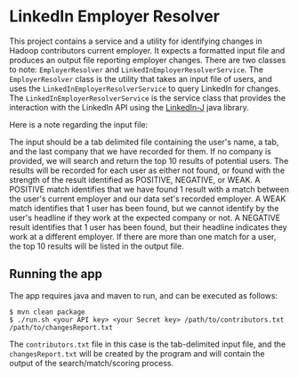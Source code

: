 # LinkedIn Employer Resolver

This project contains a service and a utility for identifying changes in Hadoop contributors current employer.  It expects a formatted input file and produces an output file reporting employer changes.  There are two classes to note: `EmployerResolver` and `LinkedInEmployerResolverService`.  The `EmployerResolver` class is the utility that takes an input file of users, and uses the `LinkedInEmployerResolverService` to query LinkedIn for changes.  The `LinkedInEmployerResolverService` is the service class that provides the interaction with the LinkedIn API using the [LinkedIn-J](http://code.google.com/p/linkedin-j/) java library.

Here is a note regarding the input file:

The input should be a tab delimited file containing the user's name, a tab, and the last company that we have recorded for them. If no company is provided, we will search and return the top 10 results of potential users. The results will be recorded for each user as either not found, or found with the strength of the result identified as POSITIVE, NEGATIVE, or WEAK. A POSITIVE match identifies that we have found 1 result with a match between the user's current employer and our data set's recorded employer. A WEAK match identifies that 1 user has been found, but we cannot identify by the user's headline if they work at the expected company or not. A NEGATIVE result identifies that 1 user has been found, but their headline indicates they work at a different employer. If there are more than one match for a user, the top 10 results will be listed in the output file.

## Running the app

The app requires java and maven to run, and can be executed as follows:

	$ mvn clean package
	$ ./run.sh <your API key> <your Secret key> /path/to/contributors.txt /path/to/changesReport.txt

The `contributors.txt` file in this case is the tab-delimited input file, and the `changesReport.txt` will be created by the program and will contain the output of the search/match/scoring process.